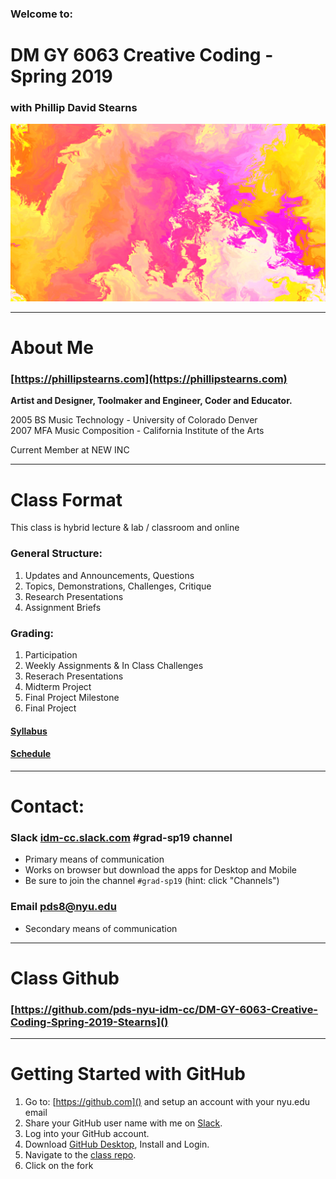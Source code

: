 ### Welcome to:
# DM GY 6063 Creative Coding - Spring 2019
### with Phillip David Stearns

![vector drift + gradient](images/header_image.png)

---

# About Me

### [https://phillipstearns.com](https://phillipstearns.com)

**Artist and Designer, Toolmaker and Engineer, Coder and Educator.**

2005 BS Music Technology - University of Colorado Denver<br>
2007 MFA Music Composition - California Institute of the Arts

Current Member at NEW INC

---

# Class Format

This class is hybrid lecture & lab / classroom and online

### General Structure:
1. Updates and Announcements, Questions
2. Topics, Demonstrations, Challenges, Critique
3. Research Presentations
4. Assignment Briefs

### Grading:
1. Participation
2. Weekly Assignments & In Class Challenges
3. Reserach Presentations
4. Midterm Project
6. Final Project Milestone
7. Final Project

 
#### [Syllabus](../syllabus.md)
#### [Schedule](../schedule.md)

---

# Contact:

### Slack [idm-cc.slack.com](https://idm-cc.slack.com) #grad-sp19 channel

* Primary means of communication
* Works on browser but download the apps for Desktop and Mobile
* Be sure to join the channel `#grad-sp19` (hint: click "Channels")

### Email [pds8@nyu.edu](mailto:pds8@nyu.edu)
* Secondary means of communication

---

# Class Github

### [https://github.com/pds-nyu-idm-cc/DM-GY-6063-Creative-Coding-Spring-2019-Stearns]()

---

# Getting Started with GitHub

1. Go to: [https://github.com]() and setup an account with your nyu.edu email
2. Share your GitHub user name with me on [Slack](https://idm-cc.slack.com).
3. Log into your GitHub account.
4. Download [GitHub Desktop](https://desktop.github.com/), Install and Login.
5. Navigate to the [class repo](https://github.com/pds-nyu-idm-cc/DM-GY-6063-Creative-Coding-Spring-2019-Stearns).
6. Click on the fork